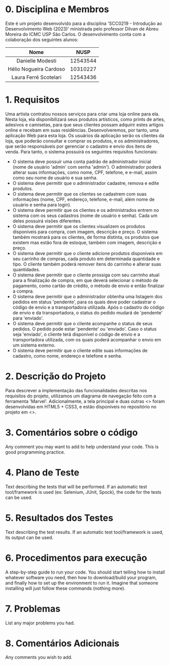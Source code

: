 # 0. Disciplina e Membros
Este é um projeto desenvolvido para a disciplina 'SCC0219 - Introdução ao Desenvolvimento Web (2023)' ministrada pelo professor Dilvan de Abreu Moreira do ICMC USP São Carlos. O desenvolvimento conta com a colaboração dos seguintes alunos:

|        **Nome**        | **NUSP** |
|:----------------------:|:--------:|
| Danielle Modesti       | 12543544 |
| Hélio Nogueira Cardoso | 10310227 |
| Laura Ferré Scotelari  | 12543436 |

# 1. Requisitos 
Uma artista contratou nossos serviços para criar uma loja online para ela. Nesta loja, ela disponibilizará seus produtos artísticos, como prints de artes, adesivos e camisetas, para que seus clientes possam adquirir estes artigos online e recebam em suas residências. Desenvolveremos, por tanto, uma aplicação Web para esta loja. Os usuários da aplicação serão os clientes da loja, que poderão consultar e comprar os produtos, e os administradores, que serão responsáveis por gerenciar o cadastro e envio dos itens de venda. Para tanto, o sistema possuirá os seguintes requisitos funcionais:

* O sistema deve possuir uma conta padrão de administrador inicial (nome de usuário 'admin' com senha 'admin'). O administrador poderá alterar suas informações, como nome, CPF, telefone, e e-mail, assim como seu nome de usuário e sua senha.
* O sistema deve permitir que o administrador cadastre, remova e edite produtos.
* O sistema deve permitir que os clientes se cadastrem com suas informações (nome, CPF, endereço, telefone, e-mail, além nome de usuário e senha para login).
* O sistema deve permitir que os clientes e os administrados entrem no sistema com os seus cadastros (nome de usuário e senha). Cada um deles possuirá visões diferentes.
* O sistema deve permitir que os clientes visualizem os produtos disponíveis para compra, com imagem, descrição e preço. O sistema também mostrará para os clientes, de forma distinta, os produtos que existem mas estão fora de estoque, também com imagem, descrição e preço.
* O sistema deve permitir que o cliente adicione produtos disponíveis em seu carrinho de compras, cada produto em determinada quantidade e tipo. O cliente também poderá remover itens do carrinho e alterar suas quantidades.
* O sistema deve permitir que o cliente prossiga com seu carrinho atual para a finalização de compra, em que deverá selecionar o método de pagamento, como cartão de crédito, o método de envio e então finalizar a compra.
* O sistema deve permitir que o administrador obtenha uma listagem dos pedidos em status 'pendente', para os quais deve poder cadastrar o código de envio e a transportadora utilizada. Após o cadastro do código de envio e da transportadora, o status do pedido mudará de 'pendente' para 'enviado'.
* O sistema deve permitir que o cliente acompanhe o status de seus pedidos. O pedido pode estar 'pendente' ou 'enviado'. Caso o status seja 'enviado', o cliente terá disponível o código de envio e a transportadora utilizada, com os quais poderá acompanhar o envio em um sistema externo.
* O sistema deve permitir que o cliente edite suas informações de cadastro, como nome, endereço e telefone e senha.

# 2. Descrição do Projeto
Para descrever a implementação das funcionalidades descritas nos requisitos do projeto, utilizamos um diagrama de navegação feito com a ferramenta 'Marvel'. Adicionalmente, a tela principal e duas outras <<decidir quais>> foram desenvolvidas em HTML5 + CSS3, e estão disponíveis no repositório no projeto em <<caminhos>>.
# 3. Comentários sobre o código
Any comment you may want to add to help understand your code. This is good programming practice.
# 4. Plano de Teste
Text describing the tests that will be performed. If an automatic test tool/framework is used (ex: Selenium, JUnit, Spock), the code for the tests can be used.
# 5. Resultados dos Testes
Text describing the test results. If an automatic test tool/framework is used, its output can be used.
# 6. Procedimentos para execução
A step-by-step guide to run your code. You should start telling how to install whatever software you need, then how to download/build your program, and finally how to set up the environment to run it. Imagine that someone installing will just follow these commands (nothing more).
# 7. Problemas
List any major problems you had.
# 8. Comentários Adicionais
Any comments you wish to add.

